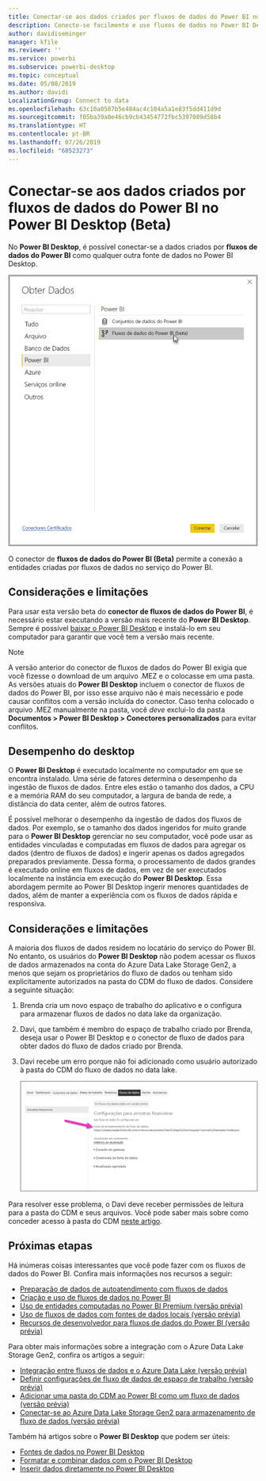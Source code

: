 ```yaml
---
title: Conectar-se aos dados criados por fluxos de dados do Power BI no Power BI Desktop (Beta)
description: Conecte-se facilmente e use fluxos de dados no Power BI Desktop
author: davidiseminger
manager: kfile
ms.reviewer: ''
ms.service: powerbi
ms.subservice: powerbi-desktop
ms.topic: conceptual
ms.date: 05/08/2019
ms.author: davidi
LocalizationGroup: Connect to data
ms.openlocfilehash: 63c10a0507b5e484ac4c104a5a1e83f5dd411d9d
ms.sourcegitcommit: f05ba39a0e46cb9cb43454772fbc5397089d58b4
ms.translationtype: HT
ms.contentlocale: pt-BR
ms.lasthandoff: 07/26/2019
ms.locfileid: "68523273"
---
```

# <a name="connect-to-data-created-by-power-bi-dataflows-in-power-bi-desktop-beta"></a>Conectar-se aos dados criados por fluxos de dados do Power BI no Power BI Desktop (Beta)
No **Power BI Desktop**, é possível conectar-se a dados criados por **fluxos de dados do Power BI** como qualquer outra fonte de dados no Power BI Desktop.

![Conectar-se a fluxos de dados](media/desktop-connect-dataflows/connect-dataflows_01.png)

O conector de **fluxos de dados do Power BI (Beta)** permite a conexão a entidades criadas por fluxos de dados no serviço do Power BI. 

## <a name="considerations-and-limitations"></a>Considerações e limitações

Para usar esta versão beta do **conector de fluxos de dados do Power BI**, é necessário estar executando a versão mais recente do **Power BI Desktop**. Sempre é possível [baixar o Power BI Desktop](desktop-get-the-desktop.md) e instalá-lo em seu computador para garantir que você tem a versão mais recente.  

> [!NOTE]
> A versão anterior do conector de fluxos de dados do Power BI exigia que você fizesse o download de um arquivo .MEZ e o colocasse em uma pasta. As versões atuais do **Power BI Desktop** incluem o conector de fluxos de dados do Power BI, por isso esse arquivo não é mais necessário e pode causar conflitos com a versão incluída do conector. Caso tenha colocado o arquivo .MEZ manualmente na pasta, você *deve* exclui-lo da pasta **Documentos > Power BI Desktop > Conectores personalizados** para evitar conflitos. 

## <a name="desktop-performance"></a>Desempenho do desktop
O **Power BI Desktop** é executado localmente no computador em que se encontra instalado. Uma série de fatores determina o desempenho da ingestão de fluxos de dados. Entre eles estão o tamanho dos dados, a CPU e a memória RAM do seu computador, a largura de banda de rede, a distância do data center, além de outros fatores.

É possível melhorar o desempenho da ingestão de dados dos fluxos de dados. Por exemplo, se o tamanho dos dados ingeridos for muito grande para o **Power BI Desktop** gerenciar no seu computador, você pode usar as entidades vinculadas e computadas em fluxos de dados para agregar os dados (dentro de fluxos de dados) e ingerir apenas os dados agregados preparados previamente. Dessa forma, o processamento de dados grandes é executado online em fluxos de dados, em vez de ser executados localmente na instância em execução do **Power BI Desktop**. Essa abordagem permite ao Power BI Desktop ingerir menores quantidades de dados, além de manter a experiência com os fluxos de dados rápida e responsiva.

## <a name="considerations-and-limitations"></a>Considerações e limitações

A maioria dos fluxos de dados residem no locatário do serviço do Power BI. No entanto, os usuários do **Power BI Desktop** não podem acessar os fluxos de dados armazenados na conta do Azure Data Lake Storage Gen2, a menos que sejam os proprietários do fluxo de dados ou tenham sido explicitamente autorizados na pasta do CDM do fluxo de dados. Considere a seguinte situação:

1.  Brenda cria um novo espaço de trabalho do aplicativo e o configura para armazenar fluxos de dados no data lake da organização.
2.  Davi, que também é membro do espaço de trabalho criado por Brenda, deseja usar o Power BI Desktop e o conector de fluxo de dados para obter dados do fluxo de dados criado por Brenda.
3.  Davi recebe um erro porque não foi adicionado como usuário autorizado à pasta do CDM do fluxo de dados no data lake.

    ![Erro ao tentar usar o fluxo de dados](media/service-dataflows-configure-workspace-storage-settings/dataflow-storage-settings_08.jpg)

Para resolver esse problema, o Davi deve receber permissões de leitura para a pasta do CDM e seus arquivos. Você pode saber mais sobre como conceder acesso à pasta do CDM [neste artigo](https://go.microsoft.com/fwlink/?linkid=2029121).




## <a name="next-steps"></a>Próximas etapas
Há inúmeras coisas interessantes que você pode fazer com os fluxos de dados do Power BI. Confira mais informações nos recursos a seguir:

* [Preparação de dados de autoatendimento com fluxos de dados](service-dataflows-overview.md)
* [Criação e uso de fluxos de dados no Power BI](service-dataflows-create-use.md)
* [Uso de entidades computadas no Power BI Premium (versão prévia)](service-dataflows-computed-entities-premium.md)
* [Uso de fluxos de dados com fontes de dados locais (versão prévia)](service-dataflows-on-premises-gateways.md)
* [Recursos de desenvolvedor para fluxos de dados do Power BI (versão prévia)](service-dataflows-developer-resources.md)

Para obter mais informações sobre a integração com o Azure Data Lake Storage Gen2, confira os artigos a seguir:

* [Integração entre fluxos de dados e o Azure Data Lake (versão prévia)](service-dataflows-azure-data-lake-integration.md)
* [Definir configurações de fluxo de dados de espaço de trabalho (versão prévia)](service-dataflows-configure-workspace-storage-settings.md)
* [Adicionar uma pasta do CDM ao Power BI como um fluxo de dados (versão prévia)](service-dataflows-add-cdm-folder.md)
* [Conectar-se ao Azure Data Lake Storage Gen2 para armazenamento de fluxo de dados (versão prévia)](service-dataflows-connect-azure-data-lake-storage-gen2.md)

Também há artigos sobre o **Power BI Desktop** que podem ser úteis:

* [Fontes de dados no Power BI Desktop](desktop-data-sources.md)
* [Formatar e combinar dados com o Power BI Desktop](desktop-shape-and-combine-data.md)
* [Inserir dados diretamente no Power BI Desktop](desktop-enter-data-directly-into-desktop.md)   

